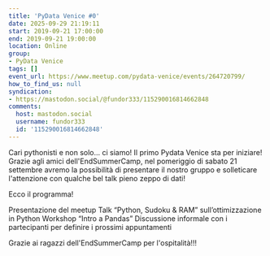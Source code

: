 ```yaml
---
title: 'PyData Venice #0'
date: 2025-09-29 21:19:11
start: 2019-09-21 17:00:00
end: 2019-09-21 19:00:00
location: Online
group:
- PyData Venice
tags: []
event_url: https://www.meetup.com/pydata-venice/events/264720799/
how_to_find_us: null
syndication:
- https://mastodon.social/@fundor333/115290016814662848
comments:
  host: mastodon.social
  username: fundor333
  id: '115290016814662848'
---
```


Cari pythonisti e non solo... ci siamo! Il primo Pydata Venice sta per iniziare! Grazie agli amici dell'EndSummerCamp, nel pomeriggio di sabato 21 settembre avremo la possibilità di presentare il nostro gruppo e solleticare l'attenzione con qualche bel talk pieno zeppo di dati!

Ecco il programma!

Presentazione del meetup
Talk “Python, Sudoku & RAM” sull’ottimizzazione in Python
Workshop “Intro a Pandas”
Discussione informale con i partecipanti per definire i prossimi appuntamenti

Grazie ai ragazzi dell'EndSummerCamp per l'ospitalità!!!
